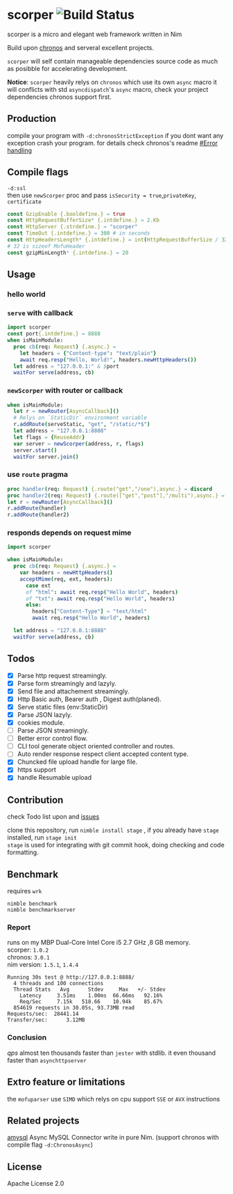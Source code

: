 # scorper  ![Build Status](https://github.com/bung87/scorper/workflows/Test/badge.svg)  


[travis]: https://travis-ci.org/bung87/scorper.svg?branch=master

scorper is a micro and elegant web framework written in Nim  

Build upon [chronos](https://github.com/status-im/nim-chronos.git) and serveral excellent projects.

`scorper` will self contain manageable dependencies source code as much as posibble for accelerating development.  

**Notice**: `scorper` heavily relys on `chronos` which use its own `async` macro it will conflicts with std `asyncdispatch`'s `async` macro, check your project dependencies chronos support first.    

## Production 

compile your program with `-d:chronosStrictException` if you dont want any exception crash your program.  for details check chronos's readme [#Error handling](https://github.com/status-im/nim-chronos#error-handling)

## Compile flags  
`-d:ssl`  
then use `newScorper` proc and pass `isSecurity = true`,`privateKey`, `certificate`  

``` nim
const GzipEnable {.booldefine.} = true 
const HttpRequestBufferSize* {.intdefine.} = 2.Kb
const HttpServer {.strdefine.} = "scorper"
const TimeOut {.intdefine.} = 300 # in seconds  
const HttpHeadersLength* {.intdefine.} = int(HttpRequestBufferSize / 32) 
# 32 is sizeof MofuHeader
const gzipMinLength* {.intdefine.} = 20
```

## Usage  
### hello world  

### `serve` with callback  

``` nim
import scorper
const port{.intdefine.} = 8888
when isMainModule:
  proc cb(req: Request) {.async.} =
    let headers = {"Content-type": "text/plain"}
    await req.resp("Hello, World!", headers.newHttpHeaders())
  let address = "127.0.0.1:" & $port
  waitFor serve(address, cb)
```

### `newScorper` with router or callback  

``` nim
when isMainModule:
  let r = newRouter[AsyncCallback]()
  # Relys on `StaticDir` environment variable
  r.addRoute(serveStatic, "get", "/static/*$")
  let address = "127.0.0.1:8888"
  let flags = {ReuseAddr}
  var server = newScorper(address, r, flags)
  server.start()
  waitFor server.join()
``` 

### use `route` pragma
``` nim
proc handler(req: Request) {.route("get","/one"),async.} = discard
proc handler2(req: Request) {.route(["get","post"],"/multi"),async.} = discard
let r = newRouter[AsyncCallback]()
r.addRoute(handler)
r.addRoute(handler2)
```
### responds depends on request mime  
``` nim
import scorper

when isMainModule:
  proc cb(req: Request) {.async.} =
    var headers = newHttpHeaders()
    acceptMime(req, ext, headers):
      case ext
      of "html": await req.resp("Hello World", headers)
      of "txt": await req.resp("Hello World", headers)
      else:
        headers["Content-Type"] = "text/html"
        await req.resp("Hello World", headers)

  let address = "127.0.0.1:8888"
  waitFor serve(address, cb)
```

## Todos  

- [x] Parse http request streamingly.  
- [x] Parse form streamingly and lazyly.  
- [x] Send file and attachement streamingly.  
- [x] Http Basic auth, Bearer auth , Digest auth(planed).  
- [x] Serve static files (env:StaticDir)  
- [x] Parse JSON lazyly.  
- [x] cookies module.  
- [ ] Parse JSON streamingly.  
- [ ] Better error control flow.  
- [ ] CLI tool generate object oriented controller and routes.  
- [ ] Auto render response respect client accepted content type.  
- [x] Chuncked file upload handle for large file. 
- [x] https support 
- [x] handle Resumable upload

## Contribution  
check Todo list upon and [issues](https://github.com/bung87/scorper/issues)  

clone this repository, run `nimble install stage` , if you already have `stage` installed, run `stage init`  
`stage` is used for integrating with git commit hook, doing checking and code formatting.  

## Benchmark  

requires `wrk`  

`nimble benchmark`  
`nimble benchmarkserver` 

### Report  
runs on my MBP Dual-Core Intel Core i5 2.7 GHz ,8 GB memory.  
scorper: `1.0.2`  
chronos: `3.0.1`  
nim version: `1.5.1`, `1.4.4`  
```
Running 30s test @ http://127.0.0.1:8888/
  4 threads and 100 connections
  Thread Stats   Avg      Stdev     Max   +/- Stdev
    Latency     3.51ms    1.00ms  66.66ms   92.16%
    Req/Sec     7.15k   518.66    10.94k    85.67%
  854619 requests in 30.05s, 93.73MB read
Requests/sec:  28441.14
Transfer/sec:      3.12MB
```
### Conclusion
*qps* almost ten thousands faster than `jester` with stdlib.  it even thousand faster than `asynchttpserver`

## Extro feature or limitations  

the `mofuparser` use `SIMD` which relys on cpu support `SSE` or `AVX` instructions  

## Related projects  

[amysql](https://github.com/bung87/amysql)  Async MySQL Connector write in pure Nim. (support chronos with compile flag `-d:ChronosAsync`)

## License  

Apache License 2.0